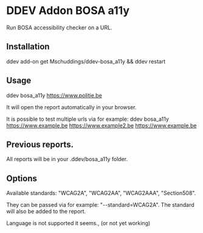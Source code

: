 # DDEV Addon BOSA a11y

Run BOSA accessibility checker on a URL.

## Installation

ddev add-on get Mschuddings/ddev-bosa_a11y && ddev restart

## Usage

ddev bosa_a11y https://www.politie.be

It will open the report automatically in your browser.

It is possible to test multiple urls via for example:
ddev bosa_a11y https://www.example.be https://www.example2.be https://www.example.be

## Previous reports.

All reports will be in your .ddev/bosa_a11y folder.

## Options

Available standards: "WCAG2A", "WCAG2AA", "WCAG2AAA", "Section508".

They can be passed via for example: "--standard=WCAG2A".
The standard will also be added to the report.

Language is not supported it seems., (or not yet working)
